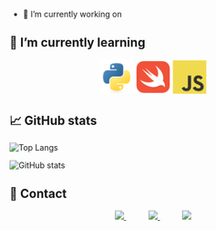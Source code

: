 
- 🔭 I’m currently working on 
## 🌱 I’m currently learning
<p align="center">
 <img height="60" src= https://raw.githubusercontent.com/devicons/devicon/master/icons/python/python-original.svg>
<img height="60" src= https://raw.githubusercontent.com/devicons/devicon/master/icons/swift/swift-original.svg>
<img height="60" src= https://raw.githubusercontent.com/devicons/devicon/master/icons/javascript/javascript-original.svg>
   
</p>
<!--
- 👯 I’m looking to collaborate on ...
- 🤔 I’m looking for help with ...
- 💬 Ask me about ...
- 📫 How to reach me: ...
- 😄 Pronouns: ...
- ⚡ Fun fact: ...
-->

## 📈 GitHub stats

![Top Langs](https://github-readme-stats.vercel.app/api/top-langs/?username=GabrielFernandesDev&show_icons=true&theme=radical)

![GitHub stats](https://github-readme-stats.vercel.app/api?username=GabrielFernandesDev&show_icons=true&theme=radical)

## 📲 Contact
<p align="center">
    <a href="https://github.com/GabrielFernandesDev">
        <img  src="https://img.shields.io/badge/github-%23100000.svg?&style=for-the-badge&logo=github&logoColor=white&link">
    </a>
    &nbsp;&nbsp;&nbsp;&nbsp;&nbsp;&nbsp;&nbsp;&nbsp;&nbsp;
    <a href="mailto:GabrielFernandes.Dev@gmail.com">
        <img src="https://img.shields.io/badge/gmail-D14836?&style=for-the-badge&logo=gmail&logoColor=white&link=GabrielFernandes.dev@gmail.com">
    </a>
    &nbsp;&nbsp;&nbsp;&nbsp;&nbsp;&nbsp;&nbsp;&nbsp;&nbsp;
    <a href=" https://www.linkedin.com/in/gabriel-fernandes-485308184/ ">
        <img src="https://img.shields.io/badge/linkedin-%230077B5.svg?&style=for-the-badge&logo=linkedin&logoColor=white&link">
    </a>
</p>
